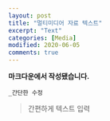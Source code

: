 ```yaml
---
layout: post
title: "멀티미디어 자료 텍스트"
excerpt: "Text"
categories: [Media]
modified: 2020-06-05
comments: true
---
```


**마크다운에서 작성됐습니다.**

```
_간단한 수정 
```

> 간편하게 텍스트 입력
